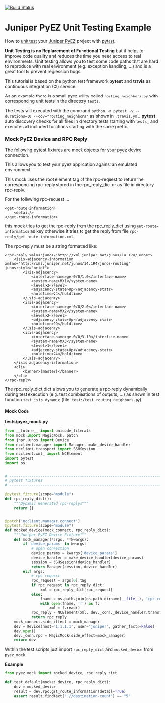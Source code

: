 [![Build Status](https://travis-ci.org/GIC-de/Juniper-PyEZ-Unit-Testing.svg)](https://travis-ci.org/GIC-de/Juniper-PyEZ-Unit-Testing)
# Juniper PyEZ Unit Testing Example
How to [unit test](https://en.wikipedia.org/wiki/Unit_testing)
your [Juniper PyEZ](https://github.com/Juniper/py-junos-eznc)
project with [pytest](https://pytest.org).

__Unit Testing is no Replacement of Functional Testing__
but it helps to improve code quality and reduces the time you need access to
real environments. Unit testing allows you to test some code paths that are
hard to reproduce with real environment (e.g. exception handling, ...) and is
a great tool to prevent regression bugs.

This tutorial is based on the python test framework __pytest__ and __travis__ as
continuous integration (CI) service.

As an example there is a small pyez utility called `routing_neighbors.py`
with corresponding unit tests in the directory `tests`.

The tests will executed with the command
`python -m pytest -v --durations=10 --cov="routing_neighbors"`
as shown in `.travis.yml`. __pytest__ auto discovery checks for all files in
directory tests starting with `tests_` and executes all included functions
starting with the same prefix.

### Mock PyEZ Device and RPC Reply

The following [pytest fixtures](https://pytest.org/latest/fixture.html) are
[mock objects](https://en.wikipedia.org/wiki/Mock_object) for your
pyez device connection.

This allows you to test your pyez application against an emulated environment.

This mock uses the root element tag of the rpc-request to return the
corresponding rpc-reply stored in the rpc_reply_dict or as file in directory
rpc-reply.

For the following rpc-request ...
```
<get-route-information>
    <detail/>
</get-route-information>
```
this mock tries to get the rpc-reply from the rpc_reply_dict using
`get-route-information` as key otherwise it tries to get the reply from file
`rpc-reply/get-route-information.xml`.

The rpc-reply must be a string formatted like:
```
<rpc-reply xmlns:junos="http://xml.juniper.net/junos/14.1R4/junos">
    <isis-adjacency-information xmlns="http://xml.juniper.net/junos/14.1R4/junos-routing" junos:style="brief">
        <isis-adjacency>
            <interface-name>ge-0/0/1.0</interface-name>
            <system-name>MX1</system-name>
            <level>2</level>
            <adjacency-state>Up</adjacency-state>
            <holdtime>24</holdtime>
        </isis-adjacency>
        <isis-adjacency>
            <interface-name>ge-0/0/2.0</interface-name>
            <system-name>MX2</system-name>
            <level>2</level>
            <adjacency-state>Up</adjacency-state>
            <holdtime>19</holdtime>
        </isis-adjacency>
        <isis-adjacency>
            <interface-name>ge-0/0/3.10</interface-name>
            <system-name>MX3</system-name>
            <level>1</level>
            <adjacency-state>Up</adjacency-state>
            <holdtime>24</holdtime>
        </isis-adjacency>
    </isis-adjacency-information>
    <cli>
        <banner>{master}</banner>
    </cli>
</rpc-reply>
```

The rpc_reply_dict dict allows you to generate a rpc-reply dynamically during test
execution (e.g. test combinations of outputs, ...) as shown in test function
`test_isis_dynamic` (file: `tests/test_routing_neighbors.py`).

#### Mock Code

__tests/pyez_mock.py__
```Python
from __future__ import unicode_literals
from mock import MagicMock, patch
from jnpr.junos import Device
from ncclient.manager import Manager, make_device_handler
from ncclient.transport import SSHSession
from ncclient.xml_ import NCElement
import pytest
import os


# ------------------------------------------------------------------------------
# pytest fixtures
# ------------------------------------------------------------------------------

@pytest.fixture(scope="module")
def rpc_reply_dict():
    """Dynamic Generated rpc-replys"""
    return {}


@patch('ncclient.manager.connect')
@pytest.fixture(scope="module")
def mocked_device(mock_connect, rpc_reply_dict):
    """Juniper PyEZ Device Fixture"""
    def mock_manager(*args, **kwargs):
        if 'device_params' in kwargs:
            # open connection
            device_params = kwargs['device_params']
            device_handler = make_device_handler(device_params)
            session = SSHSession(device_handler)
            return Manager(session, device_handler)
        elif args:
            # rpc request
            rpc_request = args[0].tag
            if rpc_request in rpc_reply_dict:
                xml = rpc_reply_dict[rpc_request]
            else:
                fname = os.path.join(os.path.dirname(__file__), 'rpc-reply', rpc_request + '.xml')
                with open(fname, 'r') as f:
                    xml = f.read()
            rpc_reply = NCElement(xml, dev._conn._device_handler.transform_reply())
            return rpc_reply
    mock_connect.side_effect = mock_manager
    dev = Device(host='1.1.1.1', user='juniper', gather_facts=False)
    dev.open()
    dev._conn.rpc = MagicMock(side_effect=mock_manager)
    return dev
```

Within the test scripts just import `rpc_reply_dict` and `mocked_device` from `pyez_mock`.

__Example__
```Python
from pyez_mock import mocked_device, rpc_reply_dict

def test_default(mocked_device, rpc_reply_dict):
    dev = mocked_device
    result = dev.rpc.get_route_information(detail=True)
    assert result.findtext(".//destination-count") == "5"
```
